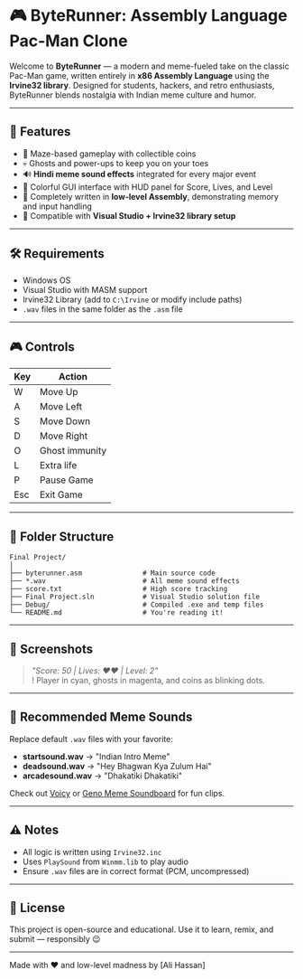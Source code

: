 # 🎮 ByteRunner: Assembly Language Pac-Man Clone

Welcome to **ByteRunner** — a modern and meme-fueled take on the classic Pac-Man game, written entirely in **x86 Assembly Language** using the **Irvine32 library**. Designed for students, hackers, and retro enthusiasts, ByteRunner blends nostalgia with Indian meme culture and humor.

---

## 🚀 Features

- 👾 Maze-based gameplay with collectible coins
- 💀 Ghosts and power-ups to keep you on your toes
- 🔊 **Hindi meme sound effects** integrated for every major event
- 🌈 Colorful GUI interface with HUD panel for Score, Lives, and Level
- 🧠 Completely written in **low-level Assembly**, demonstrating memory and input handling
- 📁 Compatible with **Visual Studio + Irvine32 library setup**

---

## 🛠 Requirements

- Windows OS
- Visual Studio with MASM support
- Irvine32 Library (add to `C:\Irvine` or modify include paths)
- `.wav` files in the same folder as the `.asm` file

---

## 🎮 Controls

| Key | Action           |
|-----|------------------|
| W   | Move Up          |
| A   | Move Left        |
| S   | Move Down        |
| D   | Move Right       |
| O   | Ghost immunity   |
| L   | Extra life       |
| P   | Pause Game       |
| Esc | Exit Game        |

---

## 📂 Folder Structure

```
Final Project/
│
├── byterunner.asm               # Main source code
├── *.wav                        # All meme sound effects
├── score.txt                    # High score tracking
├── Final Project.sln            # Visual Studio solution file
├── Debug/                       # Compiled .exe and temp files
└── README.md                    # You're reading it!
```

---

## 📸 Screenshots

> _"Score: 50 | Lives: ♥♥ | Level: 2"_  
> ! Player in cyan, ghosts in magenta, and coins as blinking dots.

---

## 🎵 Recommended Meme Sounds

Replace default `.wav` files with your favorite:
- **startsound.wav** → "Indian Intro Meme"
- **deadsound.wav** → "Hey Bhagwan Kya Zulum Hai"
- **arcadesound.wav** → "Dhakatiki Dhakatiki"

Check out [Voicy](https://www.voicy.network/official-soundboards/meme/hindi-memes) or [Geno Meme Soundboard](https://geno.fineshare.com/soundboards/indian-meme/) for fun clips.

---

## ⚠️ Notes

- All logic is written using `Irvine32.inc`
- Uses `PlaySound` from `Winmm.lib` to play audio
- Ensure `.wav` files are in correct format (PCM, uncompressed)

---

## 📜 License

This project is open-source and educational. Use it to learn, remix, and submit — responsibly 😉

---

Made with ❤️ and low-level madness by [Ali Hassan]